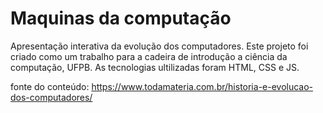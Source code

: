 # Maquinas da computação

Apresentação interativa da evolução dos computadores. 
Este projeto foi criado como um trabalho para a cadeira de introdução a ciência da computação, UFPB.
As tecnologias ultilizadas foram HTML, CSS e JS.

fonte do conteúdo: https://www.todamateria.com.br/historia-e-evolucao-dos-computadores/
